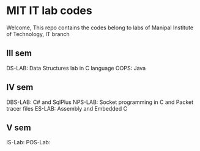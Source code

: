 # MIT IT lab codes

Welcome,
  This repo contains the codes belong to labs of Manipal Institute of Technology, IT branch

## III sem
  DS-LAB: Data Structures lab in C language 
  OOPS: Java

## IV sem
  DBS-LAB: C# and SqlPlus 
  NPS-LAB: Socket programming in C and Packet tracer files 
  ES-LAB: Assembly and Embedded C
## V sem
  IS-Lab:
  POS-Lab:
